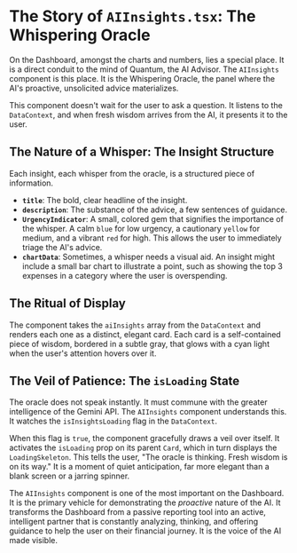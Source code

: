 # The Story of `AIInsights.tsx`: The Whispering Oracle

On the Dashboard, amongst the charts and numbers, lies a special place. It is a direct conduit to the mind of Quantum, the AI Advisor. The `AIInsights` component is this place. It is the Whispering Oracle, the panel where the AI's proactive, unsolicited advice materializes.

This component doesn't wait for the user to ask a question. It listens to the `DataContext`, and when fresh wisdom arrives from the AI, it presents it to the user.

## The Nature of a Whisper: The Insight Structure

Each insight, each whisper from the oracle, is a structured piece of information.

-   **`title`**: The bold, clear headline of the insight.
-   **`description`**: The substance of the advice, a few sentences of guidance.
-   **`UrgencyIndicator`**: A small, colored gem that signifies the importance of the whisper. A calm `blue` for low urgency, a cautionary `yellow` for medium, and a vibrant `red` for high. This allows the user to immediately triage the AI's advice.
-   **`chartData`**: Sometimes, a whisper needs a visual aid. An insight might include a small bar chart to illustrate a point, such as showing the top 3 expenses in a category where the user is overspending.

## The Ritual of Display

The component takes the `aiInsights` array from the `DataContext` and renders each one as a distinct, elegant card. Each card is a self-contained piece of wisdom, bordered in a subtle gray, that glows with a cyan light when the user's attention hovers over it.

## The Veil of Patience: The `isLoading` State

The oracle does not speak instantly. It must commune with the greater intelligence of the Gemini API. The `AIInsights` component understands this. It watches the `isInsightsLoading` flag in the `DataContext`.

When this flag is `true`, the component gracefully draws a veil over itself. It activates the `isLoading` prop on its parent `Card`, which in turn displays the `LoadingSkeleton`. This tells the user, "The oracle is thinking. Fresh wisdom is on its way." It is a moment of quiet anticipation, far more elegant than a blank screen or a jarring spinner.

The `AIInsights` component is one of the most important on the Dashboard. It is the primary vehicle for demonstrating the *proactive* nature of the AI. It transforms the Dashboard from a passive reporting tool into an active, intelligent partner that is constantly analyzing, thinking, and offering guidance to help the user on their financial journey. It is the voice of the AI made visible.
